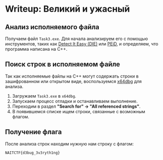 # Writeup: Великий и ужасный

## Анализ исполняемого файла

Получаем файл `Task3.exe`. Для начала анализируем его с помощью инструментов, таких как [Detect It Easy (DIE)](https://github.com/horsicq/Detect-It-Easy) или [PEiD](https://www.aldeid.com/wiki/PEiD), и определяем, что программа написана на C++.

## Поиск строк в исполняемом файле

Так как исполняемые файлы на C++ могут содержать строки в зашифрованном или открытом виде, воспользуемся [x64dbg](https://x64dbg.com/) для анализа.

1. Загружаем `Task3.exe` в `x64dbg`.
2. Запускаем процесс отладки и останавливаем выполнение.
3. Переходим в раздел **"Search for" → "All referenced strings"**.
4. В появившемся списке ищем строки, связанные с возможным флагом.

## Получение флага

После анализа строк находим нужную нам строку с флагом:

```
NAITCTF{d3bug_3v3ryth1ng}
```

